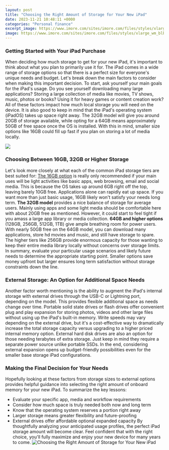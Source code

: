```yaml
---
layout: post
title: "Choosing the Right Amount of Storage for Your New iPad"
date: 2023-11-21 10:48:11 +0000
categories: "Personal finance"
excerpt_image: https://www.imore.com/sites/imore.com/files/styles/xlarge_wm_blb/public/field/image/2018/10/ipad-pro-2018-hero-01.jpeg?itok=QL51uEA0
image: https://www.imore.com/sites/imore.com/files/styles/xlarge_wm_blb/public/field/image/2018/10/ipad-pro-2018-hero-01.jpeg?itok=QL51uEA0
---
```


### Getting Started with Your iPad Purchase
When deciding how much storage to get for your new iPad, it's important to think about what you plan to primarily use it for. The iPad comes in a wide range of storage options so that there is a perfect size for everyone's unique needs and budget. Let's break down the main factors to consider when making this important decision.
To start, ask yourself your main goals for the iPad's usage. Do you see yourself downloading many large applications? Storing a large collection of media like movies, TV shows, music, photos or books? Using it for heavy games or content creation work? All of these factors impact how much local storage you will need on the device. 
It is also good to keep in mind that the iPad's operating system (iPadOS) takes up space right away. The 32GB model will give you around 20GB of storage available, while opting for a 64GB means approximately 50GB of free space once the OS is installed. With this in mind, smaller size options like 16GB could fill up fast if you plan on storing a lot of media locally.

![](https://www.lifewire.com/thmb/Tc4YhRrw6yKbSf0cUvgoCWywUcA=/2200x1467/filters:no_upscale():max_bytes(150000):strip_icc()/how-much-ipad-storage-needed-1994385-85f0c76308244033ac4a2e0c78e5ea58.png)
### Choosing Between 16GB, 32GB or Higher Storage
Let's look more closely at what each of the common iPad storage tiers are best suited for:
[The 16GB option](https://yt.io.vn/collection/alberti) is really only recommended if your main uses will be light activities like basic apps, web browsing, email and social media. This is because the OS takes up around 6GB right off the top, leaving barely 10GB free. Applications alone can rapidly eat up space. If you want more than just basic usage, 16GB likely won't satisfy your needs long term.
**The 32GB model** provides a nice balance of storage for average users. Mainly using apps and some light media should be comfortable here with about 20GB free as mentioned. However, it could start to feel tight if you amass a large app library or media collection. 
**64GB and higher options** (128GB, 256GB, 512GB, 1TB) give ample breathing room for power users. With nearly 50GB free on the 64GB model, you can download many applications, store hd movies and music, and still have storage to spare. The higher tiers like 256GB provide enormous capacity for those wanting to keep their entire media library locally without concerns over storage limits. 
In summary, evaluate your particular usage scenarios and likely future needs to determine the appropriate starting point. Smaller options save money upfront but larger ensures long term satisfaction without storage constraints down the line.
### External Storage: An Option for Additional Space Needs
Another factor worth mentioning is the ability to augment the iPad's internal storage with external drives through the USB-C or Lightning port, depending on the model. This provides flexible additional space as needs change over time.
Portable solid state drives or flash drives offer convenient plug and play expansion for storing photos, videos and other large files without using up the iPad's built-in memory. Write speeds may vary depending on the external drive, but it's a cost-effective way to dramatically increase the total storage capacity versus upgrading to a higher priced internal memory option.
External hard disk drives are also an option for those needing terabytes of extra storage. Just keep in mind they require a separate power source unlike portable SSDs. In the end, considering external expansion opens up budget-friendly possibilities even for the smaller base storage iPad configurations.
### Making the Final Decision for Your Needs
Hopefully looking at these factors from storage sizes to external options provides helpful guidance into selecting the right amount of onboard memory for your new iPad. To summarize the key lessons:
- Evaluate your specific app, media and workflow requirements 
- Consider how much space is truly needed both now and long term
- Know that the operating system reserves a portion right away
- Larger storage means greater flexibility and future-proofing
- External drives offer affordable optional expanded capacity
By thoughtfully analyzing your anticipated usage profiles, the perfect iPad storage amount will become clear. Feel confident that with the right choice, you'll fully maximize and enjoy your new device for many years to come.
![Choosing the Right Amount of Storage for Your New iPad](https://www.imore.com/sites/imore.com/files/styles/xlarge_wm_blb/public/field/image/2018/10/ipad-pro-2018-hero-01.jpeg?itok=QL51uEA0)